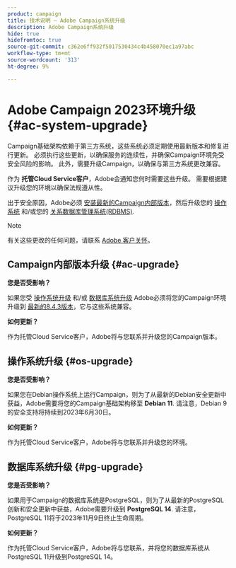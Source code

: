 ```yaml
---
product: campaign
title: 技术说明 — Adobe Campaign系统升级
description: Adobe Campaign系统升级
hide: true
hidefromtoc: true
source-git-commit: c362e6ff932f5017530434c4b458070ec1a97abc
workflow-type: tm+mt
source-wordcount: '313'
ht-degree: 9%

---
```


# Adobe Campaign 2023环境升级 {#ac-system-upgrade}

Campaign基础架构依赖于第三方系统，这些系统必须定期使用最新版本和修复进行更新。 必须执行这些更新，以确保服务的连续性，并确保Campaign环境免受安全风险的影响。 此外，需要升级Campaign，以确保与第三方系统更改兼容。

作为 **托管Cloud Service客户**，Adobe会通知您何时需要这些升级。 需要根据建议升级您的环境以确保法规遵从性。

出于安全原因，Adobe必须 [安装最新的Campaign内部版本](#ac-upgrade)，然后升级您的 [操作系统](#os-upgrade) 和/或您的 [关系数据库管理系统(RDBMS)](#pg-upgrade).

>[!NOTE]
>
>有关这些更改的任何问题，请联系 [Adobe 客户关怀](https://helpx.adobe.com/cn/enterprise/admin-guide.html/enterprise/using/support-for-experience-cloud.ug.html)。
>

## Campaign内部版本升级 {#ac-upgrade}

**您是否受影响？**

如果您受 [操作系统升级](#os-upgrade) 和/或 [数据库系统升级](#pg-upgrade) Adobe必须将您的Campaign环境升级到 [最新的8.4.3版本](../../v8/start/release-notes.md)，它与这些系统兼容。

**如何更新？**

作为托管Cloud Service客户，Adobe将与您联系并升级您的Campaign版本。

## 操作系统升级 {#os-upgrade}

**您是否受影响？**

如果您在Debian操作系统上运行Campaign，则为了从最新的Debian安全更新中获益，Adobe需要将您的Campaign基础架构移至 **Debian 11**. 请注意，Debian 9的安全支持将持续到2023年6月30日。

**如何更新？**

作为托管Cloud Service客户，Adobe将与您联系并升级您的环境。

## 数据库系统升级 {#pg-upgrade}

**您是否受影响？**

如果用于Campaign的数据库系统是PostgreSQL，则为了从最新的PostgreSQL创新和安全更新中获益，Adobe需要升级到 **PostgreSQL 14**. 请注意，PostgreSQL 11将于2023年11月9日终止生命周期。

**如何更新？**

作为托管Cloud Service客户，Adobe将与您联系，并将您的数据库系统从PostgreSQL 11升级到PostgreSQL 14。
